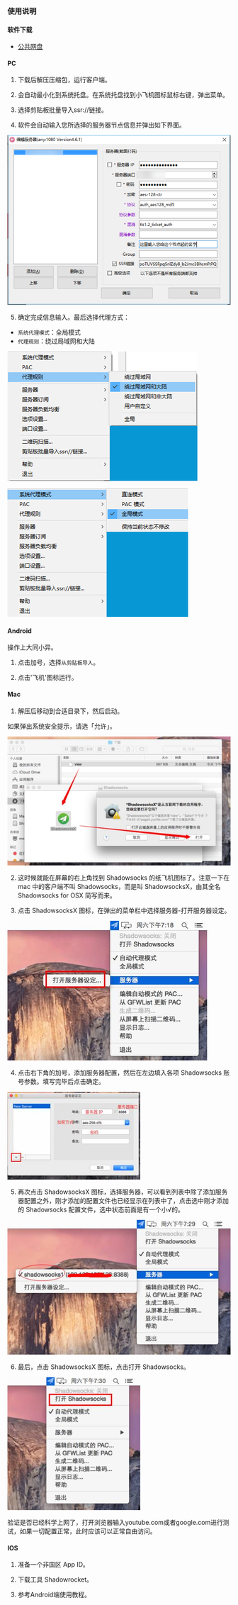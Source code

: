 ### 使用说明

#### 软件下载
- [公共网盘](https://netdisk.ojhdt.com/%E8%BD%AF%E4%BB%B6/Shadowsocks/)

#### PC
1. 下载后解压压缩包，运行客户端。

2. 会自动最小化到系统托盘。在系统托盘找到小飞机图标鼠标右键，弹出菜单。

3. 选择剪贴板批量导入ssr://链接。

4. 软件会自动输入您所选择的服务器节点信息并弹出如下界面。

![2](/pic/2.png)

5. 确定完成信息输入。最后选择代理方式：
- `系统代理模式`：全局模式
- `代理规则`：绕过局域网和大陆

![1](/pic/1.png)

![3](/pic/3.png)

#### Android

操作上大同小异。

1. 点击加号，选择`从剪贴板导入`。

2. 点击'飞机'图标运行。

#### Mac

1. 解压后移动到合适目录下，然后启动。

如果弹出系统安全提示，请选「允许」。

![4](/pic/p.png)


2. 这时候就能在屏幕的右上角找到 Shadowsocks 的纸飞机图标了。注意一下在 mac 中的客户端不叫 Shadowsocks，而是叫 ShadowsocksX，由其全名 Shadowsocks for OSX 简写而来。


3. 点击 ShadowsocksX 图标，在弹出的菜单栏中选择服务器-打开服务器设定。

![6](/pic/p2.png)

4. 点击右下角的加号，添加服务器配置，然后在左边填入各项 Shadowsocks 账号参数。填写完毕后点击确定。

![7](/pic/p3.png)

5. 再次点击 ShadowsocksX 图标，选择服务器，可以看到列表中除了添加服务器配置之外，刚才添加的配置文件也已经显示在列表中了，点击选中刚才添加的 Shadowsocks 配置文件，选中状态前面是有一个小√的。

![8](/pic/p4.png)

6. 最后，点击 ShadowsocksX 图标，点击打开 Shadowsocks。

![8](/pic/p5.png)

验证是否已经科学上网了，打开浏览器输入youtube.com或者google.com进行测试，如果一切配置正常，此时应该可以正常自由访问。

#### IOS

1. 准备一个非国区 App ID。

2. 下载工具 Shadowrocket。

3. 参考Android端使用教程。


